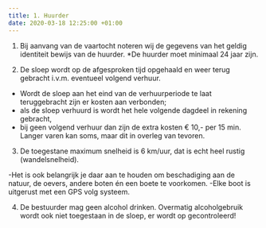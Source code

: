 ```yaml
---
title: 1. Huurder
date: 2020-03-18 12:25:00 +01:00
---
```


1. Bij aanvang van de vaartocht noteren wij de gegevens van het geldig identiteit bewijs van de huurder.   *De huurder moet minimaal 24 jaar zijn.

2. De sloep wordt op de afgesproken tijd opgehaald en weer terug gebracht i.v.m. eventueel volgend verhuur.

- Wordt de sloep aan het eind van de verhuurperiode te laat teruggebracht zijn er kosten aan verbonden;
 - als de sloep verhuurd is wordt het hele volgende dagdeel in rekening gebracht,
 - bij geen volgend verhuur dan zijn de extra kosten € 10,- per 15 min.
   Langer varen kan soms, maar dit in overleg van tevoren.

3. De toegestane maximum snelheid is 6 km/uur, dat is echt heel rustig (wandelsnelheid).

-Het is ook belangrijk je daar aan te houden om beschadiging aan de natuur, de oevers, andere boten én een boete te voorkomen.
-Elke boot is uitgerust met een GPS volg systeem.

4. De bestuurder mag geen alcohol drinken. Overmatig alcoholgebruik wordt ook niet toegestaan in de sloep, er wordt op gecontroleerd!